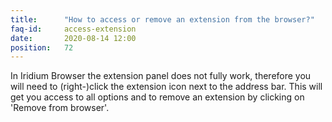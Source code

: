 ```yaml
---
title:		"How to access or remove an extension from the browser?"
faq-id:		access-extension
date:		2020-08-14 12:00
position:	72
---
```

In Iridium Browser the extension panel does not fully work, therefore you will need to (right-)click the extension icon next to the address bar. 
This will get you access to all options and to remove an extension by clicking on 'Remove from browser'.